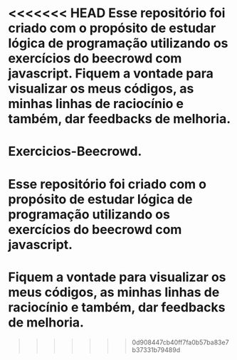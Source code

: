 <<<<<<< HEAD
Esse repositório foi criado com o propósito de estudar lógica de programação utilizando os exercícios do beecrowd com javascript. Fiquem a vontade para visualizar os meus códigos, as minhas linhas de raciocínio e também, dar feedbacks de melhoria.
=======
# Exercicios-Beecrowd.
# Esse repositório foi criado com o propósito de estudar lógica de programação utilizando os exercícios do beecrowd com javascript. 
# Fiquem a vontade para visualizar os meus códigos, as minhas linhas de raciocínio e também, dar feedbacks de melhoria.
>>>>>>> 0d908447cb40ff7fa0b57ba83e7b37331b79489d
